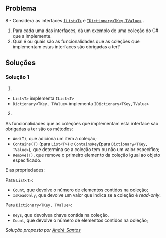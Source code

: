 ## Problema

8 - Considera as interfaces
[`IList<T>`](https://docs.microsoft.com/dotnet/api/system.collections.generic.ilist-1)
e
[`IDictionary<TKey,TValue>`](https://docs.microsoft.com/dotnet/api/system.collections.generic.idictionary-2)
.

1.  Para cada uma das interfaces, dá um exemplo de uma coleção do C# que a
    implemente.
2.  Qual é ou quais são as funcionalidades que as coleções que implementam
    estas interfaces são obrigadas a ter?

## Soluções

### Solução 1

1.

* `List<T>` implementa `IList<T>`
* `Dictionary<TKey, TValue>` implementa `IDictionary<TKey,TValue>`

2.

As funcionalidades que as coleções que implementam esta interface são obrigadas
a ter são os métodos:

* `Add(T)`, que adiciona um item à coleção;
* `Contains(T)` (para `List<T>`) e `ContainsKey`(para `Dictionary<TKey, TValue>`),
que determina se a coleção tem ou não um valor específico;
* `Remove(T)`, que remove o primeiro elemento da coleção igual ao objeto especificado.

E as propriedades:

Para `List<T>`:

* `Count`, que devolve o número de elementos contidos na coleção;
* `IsReadOnly`, que devolve um valor que indica se a coleção é _read-only_.

Para `Dictionary<TKey, TValue>`:

* `Keys`, que devolvea chave contida na coleção. 
* `Count`, que devolve o número de elementos contidos na coleção;

*Solução proposta por [André Santos](https://github.com/Snigy24)*